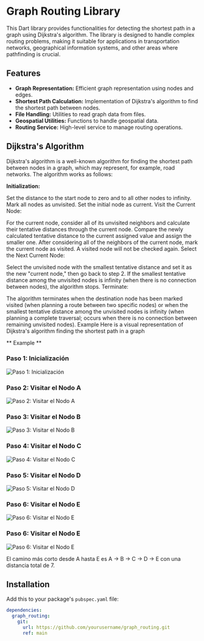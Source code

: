 # Graph Routing Library

This Dart library provides functionalities for detecting the shortest path in a graph using Dijkstra's algorithm. The library is designed to handle complex routing problems, making it suitable for applications in transportation networks, geographical information systems, and other areas where pathfinding is crucial.

## Features

- **Graph Representation:** Efficient graph representation using nodes and edges.
- **Shortest Path Calculation:** Implementation of Dijkstra's algorithm to find the shortest path between nodes.
- **File Handling:** Utilities to read graph data from files.
- **Geospatial Utilities:** Functions to handle geospatial data.
- **Routing Service:** High-level service to manage routing operations.

## Dijkstra's Algorithm
Dijkstra's algorithm is a well-known algorithm for finding the shortest path between nodes in a graph, which may represent, for example, road networks. The algorithm works as follows:

**Initialization:**

Set the distance to the start node to zero and to all other nodes to infinity.
Mark all nodes as unvisited. Set the initial node as current.
Visit the Current Node:

For the current node, consider all of its unvisited neighbors and calculate their tentative distances through the current node.
Compare the newly calculated tentative distance to the current assigned value and assign the smaller one.
After considering all of the neighbors of the current node, mark the current node as visited. A visited node will not be checked again.
Select the Next Current Node:

Select the unvisited node with the smallest tentative distance and set it as the new "current node," then go back to step 2.
If the smallest tentative distance among the unvisited nodes is infinity (when there is no connection between nodes), the algorithm stops.
Terminate:

The algorithm terminates when the destination node has been marked visited (when planning a route between two specific nodes) or when the smallest tentative distance among the unvisited nodes is infinity (when planning a complete traversal; occurs when there is no connection between remaining unvisited nodes).
Example
Here is a visual representation of Dijkstra's algorithm finding the shortest path in a graph

** Example **

### Paso 1: Inicialización
![Paso 1: Inicialización](assets/images/dijkstra_step_with_distances_1.png)

### Paso 2: Visitar el Nodo A
![Paso 2: Visitar el Nodo A](assets/images/dijkstra_step_with_distances_2.png)

### Paso 3: Visitar el Nodo B
![Paso 3: Visitar el Nodo B](assets/images/dijkstra_step_with_distances_3.png)

### Paso 4: Visitar el Nodo C
![Paso 4: Visitar el Nodo C](assets/images/dijkstra_step_with_distances_4.png)

### Paso 5: Visitar el Nodo D
![Paso 5: Visitar el Nodo D](assets/images/dijkstra_step_with_distances_5.png)

### Paso 6: Visitar el Nodo E
![Paso 6: Visitar el Nodo E](assets/images/dijkstra_step_with_distances_6.png)

### Paso 6: Visitar el Nodo E
![Paso 6: Visitar el Nodo E](assets/images/dijkstra_algorithm_with_distances.gif)

El camino más corto desde A hasta E es A -> B -> C -> D -> E con una distancia total de 7.

## Installation

Add this to your package's `pubspec.yaml` file:

```yaml
dependencies:
  graph_routing:
    git:
      url: https://github.com/yourusername/graph_routing.git
      ref: main


